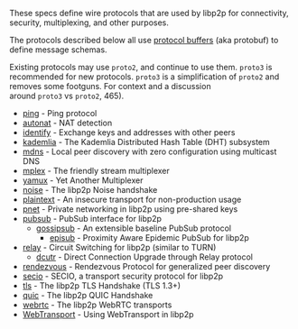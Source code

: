 These specs define wire protocols that are used by libp2p for connectivity, security, multiplexing, and other purposes.

The protocols described below all use [protocol buffers](https://developers.google.com/protocol-buffers/docs/proto?hl=en) (aka protobuf) to define message schemas.

Existing protocols may use `proto2`, and continue to use them. `proto3` is recommended for new protocols. `proto3` is a simplification of `proto2` and removes some footguns. For context and a discussion around `proto3` vs `proto2`, 465).

-   [ping](https://github.com/libp2p/specs/blob/master/ping/ping.md) \- Ping protocol
-   [autonat](https://github.com/libp2p/specs/blob/master/autonat/README.md) \- NAT detection
-   [identify](https://github.com/libp2p/specs/blob/master/identify/README.md) \- Exchange keys and addresses with other peers
-   [kademlia](https://github.com/libp2p/specs/blob/master/kad-dht/README.md) \- The Kademlia Distributed Hash Table (DHT) subsystem
-   [mdns](https://github.com/libp2p/specs/blob/master/discovery/mdns.md) \- Local peer discovery with zero configuration using multicast DNS
-   [mplex](https://github.com/libp2p/specs/blob/master/mplex/README.md) \- The friendly stream multiplexer
-   [yamux](https://github.com/libp2p/specs/blob/master/yamux/README.md) \- Yet Another Multiplexer
-   [noise](https://github.com/libp2p/specs/blob/master/noise/README.md) \- The libp2p Noise handshake
-   [plaintext](https://github.com/libp2p/specs/blob/master/plaintext/README.md) \- An insecure transport for non-production usage
-   [pnet](https://github.com/libp2p/specs/blob/master/pnet/Private-Networks-PSK-V1.md) \- Private networking in libp2p using pre-shared keys
-   [pubsub](https://github.com/libp2p/specs/blob/master/pubsub/README.md) \- PubSub interface for libp2p
    -   [gossipsub](https://github.com/libp2p/specs/blob/master/pubsub/gossipsub/README.md) \- An extensible baseline PubSub protocol
        -   [episub](https://github.com/libp2p/specs/blob/master/pubsub/gossipsub/episub.md) \- Proximity Aware Epidemic PubSub for libp2p
-   [relay](https://github.com/libp2p/specs/blob/master/relay/README.md) \- Circuit Switching for libp2p (similar to TURN)
    -   [dcutr](https://github.com/libp2p/specs/blob/master/relay/DCUtR.md) \- Direct Connection Upgrade through Relay protocol
-   [rendezvous](https://github.com/libp2p/specs/blob/master/rendezvous/README.md) \- Rendezvous Protocol for generalized peer discovery
-   [secio](https://github.com/libp2p/specs/blob/master/secio/README.md) \- SECIO, a transport security protocol for libp2p
-   [tls](https://github.com/libp2p/specs/blob/master/tls/tls.md) \- The libp2p TLS Handshake (TLS 1.3+)
-   [quic](https://github.com/libp2p/specs/blob/master/quic/README.md) \- The libp2p QUIC Handshake
-   [webrtc](https://github.com/libp2p/specs/blob/master/webrtc/README.md) \- The libp2p WebRTC transports
-   [WebTransport](https://github.com/libp2p/specs/blob/master/webtransport/README.md) \- Using WebTransport in libp2p